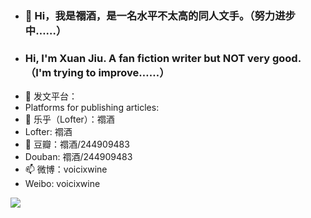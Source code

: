 - ### 👋 Hi，我是禤酒，是一名水平不太高的同人文手。（努力进步中……）
- ### Hi, I'm Xuan Jiu. A fan fiction writer but NOT very good.（I'm trying to improve……）
- 👀 发文平台：
- Platforms for publishing articles:
- 🌱 乐乎（Lofter）：禤酒
- Lofter: 禤酒
- 💞️ 豆瓣：禤酒/244909483
- Douban: 禤酒/244909483
- 📫 微博：voicixwine
- Weibo: voicixwine

<!---
xuanjiu1107/xuanjiu1107 is a ✨ special ✨ repository because its `README.md` (this file) appears on your GitHub profile.
You can click the Preview link to take a look at your changes.
--->
![](https://github-readme-stats.vercel.app/api?username=xuanjiu1107)
